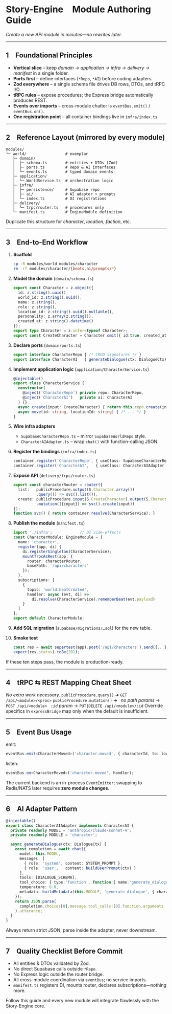 # Story-Engine Module Authoring Guide

*Create a new API module in minutes—no rewrites later.*

---

## 1 Foundational Principles

* **Vertical slice** – keep *domain → application → infra → delivery → manifest* in a single folder.
* **Ports first** – define interfaces (`*Repo`, `*AI`) before coding adapters.
* **Zod everywhere** – a single schema file drives DB rows, DTOs, and tRPC I/O.
* **tRPC rules** – expose procedures; the Express bridge automatically produces REST.
* **Events over imports** – cross-module chatter is `eventBus.emit()` / `eventBus.on()`.
* **One registration point** – all container bindings live in `infra/index.ts`.

---

## 2 Reference Layout (mirrored by every module)

```
modules/
└─ world/                 # exemplar
   ├─ domain/
   │  ├─ schema.ts        # entities + DTOs (Zod)
   │  ├─ ports.ts         # Repo & AI interfaces
   │  └─ events.ts        # typed domain events
   ├─ application/
   │  └─ WorldService.ts  # orchestration logic
   ├─ infra/
   │  ├─ persistence/     # Supabase repo
   │  ├─ ai/              # AI adapter + prompts
   │  └─ index.ts         # DI registrations
   ├─ delivery/
   │  └─ trpc/router.ts   # procedures only
   └─ manifest.ts         # EngineModule definition
```

Duplicate this structure for *character*, *location*, *faction*, etc.

---

## 3 End-to-End Workflow

1. **Scaffold**

   ```bash
   cp -R modules/world modules/character
   rm -rf modules/character/{beats,ai/prompts/*}
   ```

2. **Model the domain** (`domain/schema.ts`)

   ```ts
   export const Character = z.object({
     id: z.string().uuid(),
     world_id: z.string().uuid(),
     name: z.string(),
     role: z.string(),
     location_id: z.string().uuid().nullable(),
     personality: z.array(z.string()),
     created_at: z.string().datetime()
   });
   export type Character = z.infer<typeof Character>;
   export const CreateCharacter = Character.omit({ id:true, created_at:true });
   ```

3. **Declare ports** (`domain/ports.ts`)

   ```ts
   export interface CharacterRepo { /* CRUD signatures */ }
   export interface CharacterAI   { generateDialogue(ctx: DialogueCtx): Promise<string>; }
   ```

4. **Implement application logic** (`application/CharacterService.ts`)

   ```ts
   @injectable()
   export class CharacterService {
     constructor(
       @inject('CharacterRepo') private repo: CharacterRepo,
       @inject('CharacterAI')   private ai: CharacterAI
     ) {}
     async create(input: CreateCharacter) { return this.repo.create(input); }
     async move(id: string, locationId: string) { /* ... */ }
   }
   ```

5. **Wire infra adapters**

   * `SupabaseCharacterRepo.ts` – mirror `SupabaseWorldRepo` style.
   * `CharacterAIAdapter.ts` – wrap `chat()` with function-calling JSON.

6. **Register the bindings** (`infra/index.ts`)

   ```ts
   container.register('CharacterRepo', { useClass: SupabaseCharacterRepo });
   container.register('CharacterAI',   { useClass: CharacterAIAdapter   });
   ```

7. **Expose API** (`delivery/trpc/router.ts`)

   ```ts
   export const characterRouter = router({
     list:   publicProcedure.output(S.Character.array())
             .query(() => svc().list()),
     create: publicProcedure.input(S.CreateCharacter).output(S.Character)
             .mutation(({input}) => svc().create(input))
   });
   function svc() { return container.resolve(CharacterService); }
   ```

8. **Publish the module** (`manifest.ts`)

   ```ts
   import './infra';            // DI side-effects
   const CharacterModule: EngineModule = {
     name: 'character',
     register(app, di) {
       di.registerSingleton(CharacterService);
       mountTrpcAsRest(app, {
         router: characterRouter,
         basePath: '/api/characters'
       });
     },
     subscriptions: [
       {
         topic: 'world.beatCreated',
         handler: async (evt, di) =>
           di.resolve(CharacterService).rememberBeat(evt.payload)
       }
     ]
   };
   export default CharacterModule;
   ```

9. **Add SQL migration** (`supabase/migrations/…sql`) for the new table.

10. **Smoke test**

    ```ts
    const res = await supertest(app).post('/api/characters').send({...});
    expect(res.status).toBe(201);
    ```

If these ten steps pass, the module is production-ready.

---

## 4 tRPC ⇆ REST Mapping Cheat Sheet

*No extra work necessary.*
`publicProcedure.query()` ➜ `GET /api/<module>/<proc>`
`publicProcedure.mutation()` ➜
  *no path params* → `POST /api/<module>`
  *`:id` param*   → `PUT|DELETE /api/<module>/:id`
Override specifics in `expressBridge` map only when the default is insufficient.

---

## 5 Event Bus Usage

emit:

```ts
eventBus.emit<CharacterMoved>('character.moved', { characterId, to: loc });
```

listen:

```ts
eventBus.on<CharacterMoved>('character.moved', handler);
```

The current backend is an in-process `EventEmitter`; swapping to Redis/NATS later requires **zero module changes**.

---

## 6 AI Adapter Pattern

```ts
@injectable()
export class CharacterAIAdapter implements CharacterAI {
  private readonly MODEL = 'anthropic/claude-sonnet-4';
  private readonly MODULE = 'character';

  async generateDialogue(ctx: DialogueCtx) {
    const completion = await chat({
      model: this.MODEL,
      messages: [
        { role: 'system', content: SYSTEM_PROMPT },
        { role: 'user',   content: buildUserPrompt(ctx) }
      ],
      tools: [DIALOGUE_SCHEMA],
      tool_choice: { type:'function', function:{ name:'generate_dialogue' } },
      temperature: 0.8,
      metadata: buildMetadata(this.MODULE, 'generate_dialogue', { character_id: ctx.id })
    });
    return JSON.parse(
      completion.choices[0].message.tool_calls![0].function.arguments
    ).utterance;
  }
}
```

Always return strict JSON; parse inside the adapter, never downstream.

---

## 7 Quality Checklist Before Commit

* All entities & DTOs validated by Zod.
* No direct Supabase calls outside `*Repo`.
* No Express logic outside the router bridge.
* All cross-module coordination via `eventBus`; no service imports.
* `manifest.ts` registers DI, mounts router, declares subscriptions—nothing more.

Follow this guide and every new module will integrate flawlessly with the Story-Engine core.